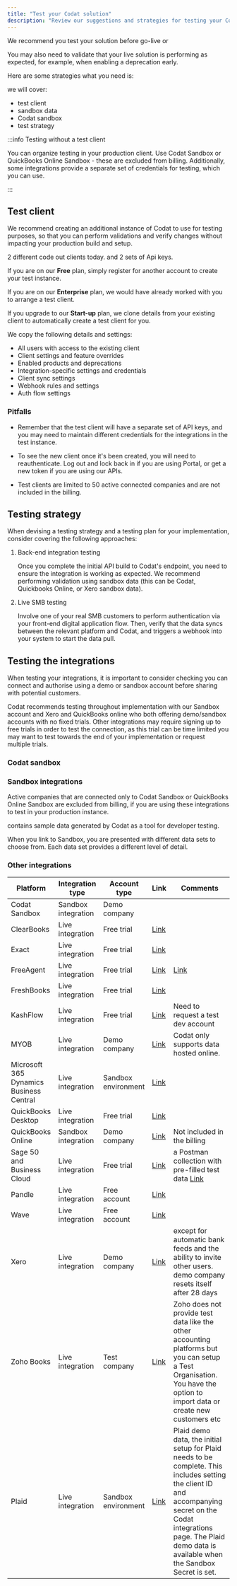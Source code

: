 ```yaml
---
title: "Test your Codat solution"
description: "Review our suggestions and strategies for testing your Codat build"
---
```


We recommend you test your solution before go-live or 

You may also need to validate that your live solution is performing as expected, for example, when enabling a deprecation early. 

Here are some strategies
what you need is: 

we will cover: 


* test client
* sandbox data
* Codat sandbox
* test strategy

:::info Testing without a test client

You can organize testing in your production client. Use Codat Sandbox or QuickBooks Online Sandbox - these are excluded from billing. Additionally, some integrations provide a separate set of credentials for testing, which you can use. 

:::

## Test client

We recommend creating an additional instance of Codat to use for testing purposes, so that you can perform validations and verify changes without impacting your production build and setup. 

2 different code out clients today.
and 2 sets of Api keys.

If you are on our **Free** plan, simply register for another account to create your test instance.

If you are on our **Enterprise** plan, we would have already worked with you to arrange a test client. 

If you upgrade to our **Start-up** plan, we clone details from your existing client to automatically create a test client for you.

We copy the following details and settings: 

* All users with access to the existing client
* Client settings and feature overrides
* Enabled products and deprecations
* Integration-specific settings and credentials
* Client sync settings
* Webhook rules and settings
* Auth flow settings

### Pitfalls

- Remember that the test client will have a separate set of API keys, and you may need to maintain different credentials for the integrations in the test instance. 

- To see the new client once it's been created, you will need to reauthenticate. Log out and lock back in if you are using Portal, or get a new token if you are using our APIs.

- Test clients are limited to 50 active connected companies and are not included in the billing. 

## Testing strategy

When devising a testing strategy and a testing plan for your implementation, consider covering the following approaches:

1. Back-end integration testing

   Once you complete the initial API build to Codat's endpoint, you need to ensure the integration is working as expected. We recommend performing validation using sandbox data (this can be Codat, Quickbooks Online, or Xero sandbox data). 

2. Live SMB testing

   Involve one of your real SMB customers to perform authentication via your front-end digital application flow. Then, verify that the data syncs between the relevant platform and Codat, and triggers a webhook into your system to start the data pull.

## Testing the integrations

When testing your  integrations, it is important to consider checking you can connect and authorise using a demo or sandbox account before sharing with potential customers.

Codat recommends testing throughout implementation with our Sandbox account and Xero and QuickBooks online who both offering demo/sandbox accounts with no fixed trials. Other integrations may require signing up to free trials in order to test the connection, as this trial can be time limited you may want to test towards the end of your implementation or request multiple trials.

### Codat sandbox

### Sandbox integrations

Active companies that are connected only to Codat Sandbox or QuickBooks Online Sandbox are excluded from billing, if you are using these integrations to test in your production instance. 

contains sample data generated by Codat as a tool for developer testing.

When you link to Sandbox, you are presented with different data sets to choose from. Each data set provides a different level of detail.

### Other integrations

| Platform 	| Integration type 	| Account type 	| Link 	| Comments 	|
|---	|---	|---	|---	|---	|
| Codat Sandbox 	| Sandbox integration 	| Demo company 	|  	|  	|
| ClearBooks 	| Live integration 	| Free trial 	| [Link](https://www.clearbooks.co.uk/) 	|  	|
| Exact 	| Live integration 	| Free trial 	| [Link](https://www.exact.com/try) 	|  	|
| FreeAgent 	| Live integration 	| Free trial 	| [Link](https://signup.sandbox.freeagent.com/signup)	| [Link](https://dev.freeagent.com/docs/quick_start)	|
| FreshBooks 	| Live integration 	| Free trial 	| [Link](https://www.freshbooks.com/blog/freshbooks-trial) 	|  	|
| KashFlow 	| Live integration 	| Free trial 	| [Link](https://www.kashflow.com/support/kb/developer-account/) 	| Need to request a test dev account 	|
| MYOB 	| Live integration 	| Demo company 	| [Link](https://developer.myob.com/api/myob-business-api/api-overview/getting-started/) 	| Codat only supports data hosted online. 	|
| Microsoft 365 Dynamics Business Central 	| Live integration 	| Sandbox environment 	| [Link](https://learn.microsoft.com/en-gb/dynamics365/business-central/admin-sandbox-environments) 	|  	|
| QuickBooks Desktop 	| Live integration 	| Free trial 	| [Link](https://quickbooks.intuit.com/desktop/enterprise/contact/trial-download/?auto=true) 	|  	|
| QuickBooks Online 	| Sandbox integration 	| Demo company 	| [Link](https://developer.intuit.com/app/developer/qbo/docs/develop/sandboxes/manage-your-sandboxes) 	| Not included in the billing 	|
| Sage 50 and Business Cloud 	| Live integration 	| Free trial 	| [Link](https://www.sage.com/en-gb/products/free-trials/) 	| a Postman collection with pre-filled test data    [Link](https://developer.sage.com/accounting/quick-start/preparing-to-create-test-data/) 	|
| Pandle 	| Live integration 	| Free account 	| [Link](https://my.pandle.com/users/sign_up) 	|  	|
| Wave 	| Live integration 	| Free account 	| [Link](https://my.waveapps.com/register/) 	|  	|
| Xero 	| Live integration 	| Demo company 	| [Link](https://central.xero.com/s/article/Use-the-demo-company#Web) 	| except for automatic bank feeds   and the ability to invite other users.</br>     demo company resets itself after 28 days 	|
| Zoho Books 	| Live integration 	| Test company 	| [Link](https://www.zoho.com/subscriptions/api/v1/introduction/#organization-id) 	| Zoho does not provide test data like the other accounting platforms but   you can setup a Test Organisation. You have the option to import data or   create new customers etc 	|
| Plaid 	| Live integration 	| Sandbox environment 	| [Link](https://plaid.com/docs/sandbox/) 	|  Plaid demo data, the initial setup for Plaid   needs to be complete. This includes setting the client ID and accompanying   secret on the Codat integrations page. The Plaid demo data is available when   the Sandbox Secret is set. 	|
